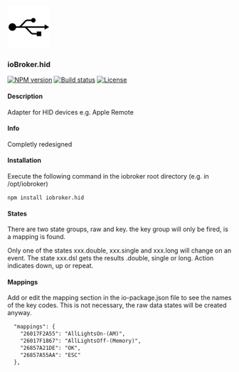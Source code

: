 ![Logo](media/hid.png)
### ioBroker.hid

[![NPM version](http://img.shields.io/npm/v/iobroker.hid.svg)](https://www.npmjs.com/package/iobroker.hid)
[![Build status](https://ci.appveyor.com/api/projects/status/9w4enhutav1e2leu?svg=true)](https://ci.appveyor.com/project/soef/iobroker-hid)
[![License](https://img.shields.io/badge/license-MIT-blue.svg?style=flat)](https://github.com/soef/iobroker.yamaha/blob/master/LICENSE)

#### Description

Adapter for HID devices e.g. Apple Remote

#### Info
Completly redesigned 

#### Installation
Execute the following command in the iobroker root directory (e.g. in /opt/iobroker)
```
npm install iobroker.hid 
```

#### States

There are two state groups, raw and key. the key group will only be fired, is a mapping is found.

Only one of the states xxx.double, xxx.single and xxx.long will change on an event.
The state xxx.dsl gets the results .double, single or long.
Action indicates down, up or repeat.

#### Mappings
Add or edit the mapping section in the io-package.json file to see the names of the key codes. 
This is not necessary, the raw data states will be created anyway. 
```
  "mappings": {
    "26017F2A55": "AllLightsOn-(AM)",
    "26017F1867": "AllLightsOff-(Memory)",
    "26857A21DE": "OK",
    "26857A55AA": "ESC"
  },
```


<!--
#### Requirements

The node-hid module does not work on Windows 10 until you make a smal change to the node-hid project.
After installation of iobroker.hid edit:
```
<path to iobroker>/node_modules/iobroker.hid/node_modules/node-hid/hidapi/windows/hid.c
```
Find:
```
open_device
```
Change the 2nd and 3rd parameter of the function call "CreateFileA":
```
static HANDLE open_device(const char *path, BOOL enumerate)
{
    ... 
      
	handle = CreateFileA(path,
		//desired_access,                    // original line
		GENERIC_WRITE | GENERIC_READ,        // replaced line
		//share_mode,                        // original line
		FILE_SHARE_READ | FILE_SHARE_WRITE,  // replaced line
		NULL,
		OPEN_EXISTING,
		FILE_FLAG_OVERLAPPED,/*FILE_ATTRIBUTE_NORMAL,*/
		0);

	...	
}
```
To rebuild the node-hid module, change to the irectory:
```
cd <path to iobroker>/node_modules/iobroker.hid/node_modules/node-hid
```
execute:                              
```
npm install --build-from-source 
```
Restart the iobroker.hid module...
-->
